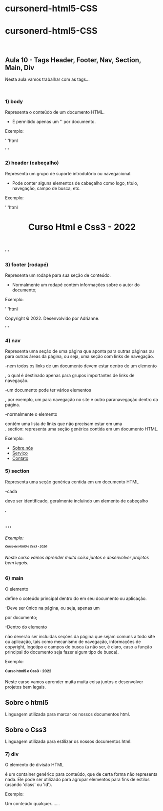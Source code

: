 # cursonerd-html5-CSS
# cursonerd-html5-CSS

<br>

## Aula 10 - Tags Header, Footer, Nav, Section, Main, Div

Nesta aula vamos trabalhar com as tags...

<br>

### 1) body

Representa o conteúdo de um documento HTML.

- É permitido apenas um '<body>' por documento.

Exemplo:

'''html
<body>
   <!-- conteúdo do meu documento -->
</body>
'''

<br>

### 2) header (cabeçalho)

Representa um grupo de suporte introdutório ou navegacional.
- Pode conter alguns elementos de cabeçalho como logo, título, navegação, campo de busca, etc.

Exemplo:

'''html
<header>
  <h1>Curso Html e Css3 - 2022</h1>
</header>
'''

<br>

### 3) footer (rodapé)

Representa um rodapé para sua seção de conteúdo.
- Normalmente um rodapé contém informações sobre o autor do documento;

Exemplo:

'''html
<footer>
  <p>Copyright ₢ 2022. Desenvolvido por Adrianne.</p>
</footer>
'''

<br>

### 4) nav

Representa uma seção de uma página que aponta para outras páginas ou para outras áreas da página, ou seja, uma seção com links de navegação.

-nem todos os links de um documento devem estar dentro de um elemento <nav>, o qual é destinado apenas para grupos importantes de links de navegação.

-um documento pode ter vários elementos <nav>, por exemplo, um para navegação no site e outro paranavegação dentro da página.

-normalmente o elemento <footer> contém uma lista de links que não precisam estar em uma <nav>.
section: representa uma seção genérica contida em um documento HTML.

Exemplo:

<nav>
  <ul>
    <li><a href="#">Sobre nós</a></li>
    <li><a href="#">Serviço</a></li>
    <li><a href="#">Contato</a></li>
  </ul>
</nav>

### 5) section

Representa uma seção genérica contida em um documento HTML

-cada <section> deve ser identificado, geralmente incluindo um elemento de cabeçalho <h1>,<h2>...<h6>

Exemplo:

<section>
  <h1>Curso de Html5 e Css3 - 2020</h2>
  <p>Neste curso vamos aprender muita coisa juntos e desenvolver projetos bem legais.</p>
</section>

### 6) main

 O elemento <main> define o coteúdo principal dentro do <body> em seu documento ou aplicação.

-Deve ser único na página, ou seja, apenas um <main> por documento;

-Dentro do elemento <main> não deverão ser incluidas seções da página que sejam comuns a todo site ou aplicação, tais como mecanismo de navegação, informações de copyright, logotipo e campos de busca (a não ser, é claro, caso a função principal do documento seja fazer algum tipo de busca).

Exemplo:
<main>
  <h1>Curso html5 e Css3 - 2022</h1>
  <p>Neste curso vamos aprender muita muita coisa juntos e desenvolver projetos bem legais.</p>

  <section>
    <h2>Sobre o html5</h2>
    <p>Linguagem utilizada para marcar os nossos documentos html.</p>
  </section>

  <section>
    <h2>Sobre o Css3</h2>
    <p>Linguagem utilizada para estilizar os nossos documentos html.</p>
  </section>
</main>


### 7) div

O elemento de divisão HTML <div> é um container genérico para conteúdo, que de certa forma não representa nada.
Ele pode ser utilizado para agrupar elementos para fins de estilos (usando 'class' ou 'id').

Exemplo:

<div>
  <p>Um conteúdo qualquer.......</p>
</div>
